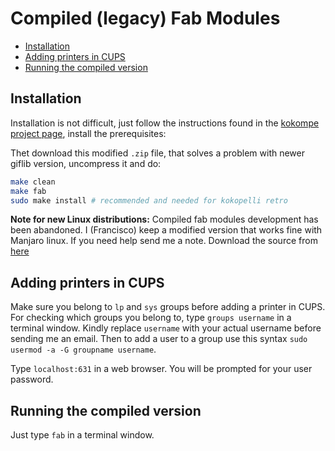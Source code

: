 # Compiled (legacy) Fab Modules

* [Installation](#installation)
* [Adding printers in CUPS](#adding-printers-in-cups)
* [Running the compiled version](#running-the-compiled-version)

## Installation

Installation is not difficult, just follow the instructions found in the [kokompe project page](http://kokompe.cba.mit.edu/), install the prerequisites:

 Thet download this modified `.zip` file, that solves a problem with newer giflib version, uncompress it and do:

```bash
make clean
make fab
sudo make install # recommended and needed for kokopelli retro
```

**Note for new Linux distributions:** Compiled fab modules development has been abandoned. I (Francisco) keep a modified version that works fine with Manjaro linux. If you need help send me a note. Download the source from [here](./files/fab_src.zip)

## Adding printers in CUPS

Make sure you belong to `lp` and `sys` groups before adding a printer in CUPS. For checking which groups you belong to, type `groups username` in a terminal window. Kindly replace `username` with your actual username before sending me an email. Then to add a user to a group use this syntax `sudo usermod -a -G groupname username`.

Type `localhost:631` in a web browser. You will be prompted for your user password.

## Running the compiled version

Just type `fab` in a terminal window.
